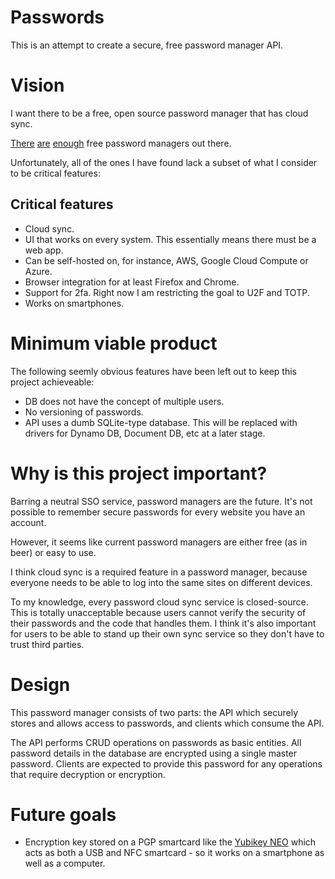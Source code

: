 ﻿# Passwords
This is an attempt to create a secure, free password manager API.

# Vision
I want there to be a free, open source password manager that has cloud sync.

[There](http://keepass.info/) [are](keepassxc.org) [enough](https://spideroak.com/solutions/encryptr) free password managers out there.

Unfortunately, all of the ones I have found lack a subset of what I consider to be critical features:

## Critical features
* Cloud sync.
* UI that works on every system. This essentially means there must be a web app.
* Can be self-hosted on, for instance, AWS, Google Cloud Compute or Azure.
* Browser integration for at least Firefox and Chrome.
* Support for 2fa. Right now I am restricting the goal to U2F and TOTP.
* Works on smartphones.

# Minimum viable product
The following seemly obvious features have been left out to keep this project achieveable:

* DB does not have the concept of multiple users.
* No versioning of passwords.
* API uses a dumb SQLite-type database. This will be replaced with drivers for Dynamo DB, Document DB, etc at a later stage.

# Why is this project important?
Barring a neutral SSO service, password managers are the future. It's not possible to remember secure passwords for every website you have an account.

However, it seems like current password managers are either free (as in beer) or easy to use.

I think cloud sync is a required feature in a password manager, because everyone needs to be able to log into the same sites on different devices.

To my knowledge, every password cloud sync service is closed-source. This is totally unacceptable because users cannot verify the security of their passwords and the code that handles them. I think it's also important for users to be able to stand up their own sync service so they don't have to trust third parties.

# Design
This password manager consists of two parts: the API which securely stores and allows access to passwords, and clients which consume the API.

The API performs CRUD operations on passwords as basic entities. All password details in the database are encrypted using a single master password. Clients are expected to provide this password for any operations that require decryption or encryption.

# Future goals
* Encryption key stored on a PGP smartcard like the [Yubikey NEO](https://www.yubico.com/products/yubikey-hardware/yubikey-neo/) which acts as both a USB and NFC smartcard - so it works on a smartphone as well as a computer.